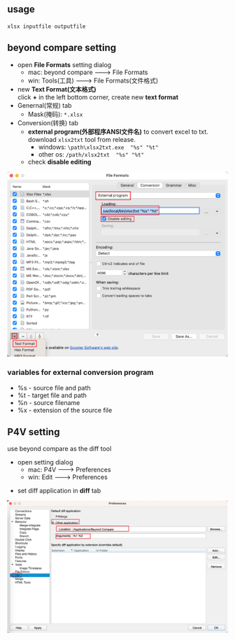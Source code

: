 ## usage 

    xlsx inputfile outputfile

## beyond compare setting

* open **File Formats** setting dialog
  + mac: beyond compare ---> File Formats
  + win: Tools(工具) ---> File Formats(文件格式)
* new **Text Format(文本格式)**  
  click **+** in the left bottom corner, create new **text format**
* Genernal(常规) tab 
  + Mask(掩码): `*.xlsx`
* Conversion(转换) tab
  + **external program(外部程序ANSI文件名)** to convert excel to txt. download `xlsx2txt` tool from release.
    - windows: `\path\xlsx2txt.exe  "%s" "%t"`
    - other os: `/path/xlsx2txt  "%s" "%t"`
  + check **disable editing**



![beyond compare setting](docs/bc_setting.png)

### variables for external conversion program

* %s - source file and path
* %t - target file and path
* %n - source filename
* %x - extension of the source file


## P4V setting


use beyond compare as the diff tool

+ open setting dialog
  - mac: P4V ---> Preferences
  - win: Edit ---> Preferences
- set diff application in **diff** tab

![p4v setting](docs/p4v_setting.png)
    

